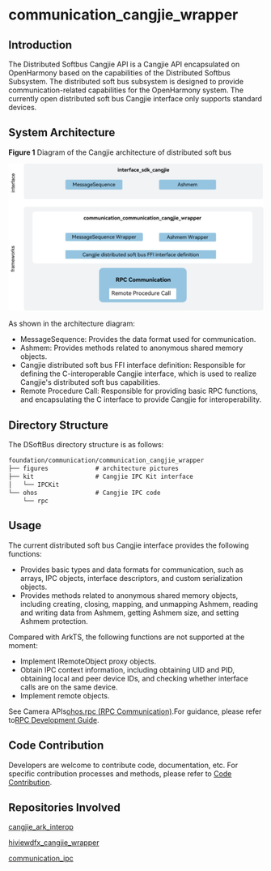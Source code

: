 # communication_cangjie_wrapper

## Introduction

The Distributed Softbus Cangjie API is a Cangjie API encapsulated on OpenHarmony based on the capabilities of the Distributed Softbus Subsystem. The distributed soft bus subsystem is designed to provide communication-related capabilities for the OpenHarmony system. The currently open distributed soft bus Cangjie interface only supports standard devices.

## System Architecture

**Figure 1** Diagram of the Cangjie architecture of distributed soft bus

![Diagram of the Cangjie architecture of distributed soft bus](figures/commounication_cangjie_wrapper_architecture_en.png)

As shown in the architecture diagram:

- MessageSequence: Provides the data format used for communication.
- Ashmem: Provides methods related to anonymous shared memory objects.
- Cangjie distributed soft bus FFI interface definition: Responsible for defining the C-interoperable Cangjie interface, which is used to realize Cangjie's distributed soft bus capabilities.
- Remote Procedure Call: Responsible for providing basic RPC functions, and encapsulating the C interface to provide Cangjie for interoperability.

## Directory Structure

The DSoftBus directory structure is as follows:

```
foundation/communication/communication_cangjie_wrapper
├── figures             # architecture pictures
├── kit                 # Cangjie IPC Kit interface
│   └── IPCKit
└── ohos                # Cangjie IPC code
    └── rpc
```

## Usage

The current distributed soft bus Cangjie interface provides the following functions:

- Provides basic types and data formats for communication, such as arrays, IPC objects, interface descriptors, and custom serialization objects.
- Provides methods related to anonymous shared memory objects, including creating, closing, mapping, and unmapping Ashmem, reading and writing data from Ashmem, getting Ashmem size, and setting Ashmem protection.

Compared with ArkTS, the following functions are not supported at the moment:

- Implement IRemoteObject proxy objects.
- Obtain IPC context information, including obtaining UID and PID, obtaining local and peer device IDs, and checking whether interface calls are on the same device.
- Implement remote objects.

See Camera APIs[ohos.rpc (RPC Communication)](https://gitcode.com/openharmony-sig/arkcompiler_cangjie_ark_interop/blob/master/doc/API_Reference/source_en/apis/IPCKit/cj-apis-rpc.md).For guidance, please refer to[RPC Development Guide](https://gitcode.com/openharmony-sig/arkcompiler_cangjie_ark_interop/blob/master/doc/Dev_Guide/source_en/ipc/cj-ipc-rpc-overview.md).

## Code Contribution

Developers are welcome to contribute code, documentation, etc. For specific contribution processes and methods, please refer to [Code Contribution](https://gitcode.com/openharmony/docs/blob/master/en/contribute/code-contribution.md).

## Repositories Involved

[cangjie\_ark\_interop](https://gitcode.com/openharmony-sig/arkcompiler_cangjie_ark_interop)

[hiviewdfx\_cangjie\_wrapper](https://gitcode.com/openharmony-sig/hiviewdfx_hiviewdfx_cangjie_wrapper)


[communication\_ipc](https://gitee.com/openharmony/communication_ipc)
